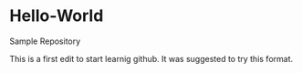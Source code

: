 # Hello-World
Sample Repository

This is a first edit to start learnig github.  It was suggested to try this format.
